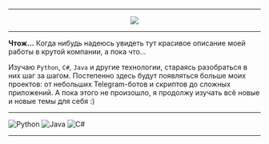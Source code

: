 <hr/>

<p align="center"><img src="https://i.pinimg.com/originals/3c/31/c8/3c31c8503d9e31400e96d4b90b93c141.gif"></p>

<hr/>

<p>
  <b>Чтож...</b> Когда нибудь надеюсь увидеть тут красивое описание моей работы в крутой компании, а пока что...
</p>

<p>
  Изучаю <code>Python</code>, <code>C#</code>, <code>Java</code> и другие технологии, стараясь разобраться в них шаг за шагом.
  Постепенно здесь будут появляться больше моих проектов: от небольших Telegram-ботов и скриптов до сложных приложений. А пока этого не произошло, я продолжу изучать всё новые и новые темы для себя :)
</p>

<hr/>

![Python](https://img.shields.io/badge/python-3670A0?style=for-the-badge&logo=python&logoColor=ffdd54) ![Java](https://img.shields.io/badge/java-%23ED8B00.svg?style=for-the-badge&logo=openjdk&logoColor=white) ![C#](https://img.shields.io/badge/c%23-%23239120.svg?style=for-the-badge&logo=csharp&logoColor=white)

<hr/>
